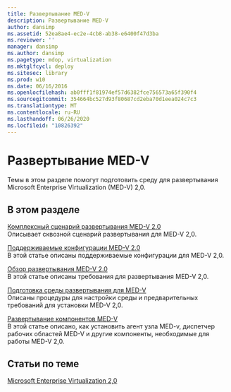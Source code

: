 ```yaml
---
title: Развертывание MED-V
description: Развертывание MED-V
author: dansimp
ms.assetid: 52ea8ae4-ec2e-4cb8-ab38-e6400f47d3ba
ms.reviewer: ''
manager: dansimp
ms.author: dansimp
ms.pagetype: mdop, virtualization
ms.mktglfcycl: deploy
ms.sitesec: library
ms.prod: w10
ms.date: 06/16/2016
ms.openlocfilehash: ab0fff1f81974ef57d6382fce756573a65f390f4
ms.sourcegitcommit: 354664bc527d93f80687cd2eba70d1eea024c7c3
ms.translationtype: MT
ms.contentlocale: ru-RU
ms.lasthandoff: 06/26/2020
ms.locfileid: "10826392"
---
```

# Развертывание MED-V


Темы в этом разделе помогут подготовить среду для развертывания Microsoft Enterprise Virtualization (MED-V) 2,0.

## В этом разделе


<a href="" id="end-to-end-deployment-scenario-for-med-v-2-0"></a>[Комплексный сценарий развертывания MED-V 2.0](end-to-end-deployment-scenario-for-med-v-20.md)  
Описывает сквозной сценарий развертывания для MED-V 2,0.

<a href="" id="med-v-2-0-supported-configurations"></a>[Поддерживаемые конфигурации MED-V 2.0](med-v-20-supported-configurations.md)  
В этой статье описаны поддерживаемые конфигурации для MED-V 2,0.

<a href="" id="med-v-2-0-deployment-overview"></a>[Обзор развертывания MED-V 2.0](med-v-20-deployment-overview.md)  
В этой статье описаны требования для развертывания MED-V 2,0.

<a href="" id="prepare-the-deployment-environment-for-med-v"></a>[Подготовка среды развертывания для MED-V](prepare-the-deployment-environment-for-med-v.md)  
Описаны процедуры для настройки среды и предварительных требований для установки MED-V 2,0.

<a href="" id="deploy-the-med-v-components"></a>[Развертывание компонентов MED-V](deploy-the-med-v-components.md)  
В этой статье описано, как установить агент узла MED-v, диспетчер рабочих областей MED-V и другие компоненты, необходимые для работы MED-V 2,0.

## Статьи по теме


[Microsoft Enterprise Virtualization 2,0](index.md)

 

 





